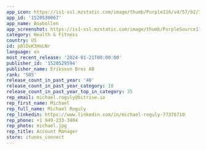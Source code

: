 ```yaml
---
app_icon: https://is1-ssl.mzstatic.com/image/thumb/Purple116/v4/57/b2/76/57b2762f-d290-8844-fc48-33f0f1cb01f1/AppIcon-0-1x_U007emarketing-0-7-0-85-220.png/1024x1024bb.png
app_id: '1520530067'
app_name: Boxbollen
app_screenshot: https://is1-ssl.mzstatic.com/image/thumb/PurpleSource116/v4/f7/82/39/f78239c3-aaa4-90c2-5adb-a5ad90920c89/d0239846-e75e-46ab-a0c6-2b9e3c20d806_01.jpg/1242x2688bb.png
category: Health & Fitness
country: US
id: p8lDvK3HnLNr
language: en
most_recent_release: '2024-01-21T00:00:00'
publisher_id: '1520529594'
publisher_name: Eriksson Bros AB
rank: '505'
release_count_in_past_year: '40'
release_count_in_past_year_category: 18
release_count_in_past_year_top_in_category: 35
rep_email: michael.roguly@bitrise.io
rep_first_name: Michael
rep_full_name: Michael Roguly
rep_linkedin: https://www.linkedin.com/in/michael-roguly-77376710
rep_phone: +1 949-233-3404
rep_photo: michael.jpg
rep_title: Account Manager
store: itunes_connect
---
```

